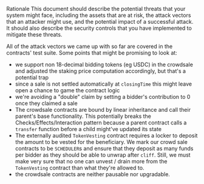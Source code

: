 Rationale
This document should describe the potential threats that your system might face, including the assets that are at risk, the attack vectors that an attacker might use, and the potential impact of a successful attack. It should also describe the security controls that you have implemented to mitigate these threats.

All of the attack vectors we came up with so far are covered in the contracts' test suite. Some points that might be promising to look at:

- we support non 18-decimal bidding tokens (eg USDC) in the crowdsale and adjusted the staking price computation accordingly, but that's a potential trap
- since a sale is not settled automatically at `closingTime` this might leave open a chance to game the contract logic
- we're avoiding a "double" claim by setting a bidder's contribution to 0 once they claimed a sale
- The crowdsale contracts are bound by linear inheritance and call their parent's base functionality. This potentially breaks the Checks/Effects/Interaction pattern because a parent contract calls a `transfer` function before a child might've updated its state
- The externally audited `TokenVesting` contract requires a locker to deposit the amount to be vested for the beneficiary. We mark our crowd sale contracts to be `SCHEDULER`s and ensure that they deposit as many funds per bidder as they should be able to unwrap after `cliff`. Still, we must make very sure that no one can unvest / drain more from the `TokenVesting` contract than what they're allowed to.
- the crowdsale contracts are neither pausable nor upgradable.
